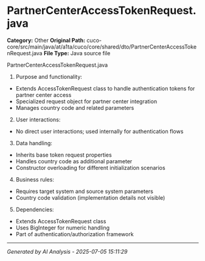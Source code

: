 # PartnerCenterAccessTokenRequest.java

**Category:** Other
**Original Path:** cuco-core/src/main/java/at/a1ta/cuco/core/shared/dto/PartnerCenterAccessTokenRequest.java
**File Type:** Java source file

PartnerCenterAccessTokenRequest.java
1. Purpose and functionality:
- Extends AccessTokenRequest class to handle authentication tokens for partner center access
- Specialized request object for partner center integration
- Manages country code and related parameters

2. User interactions:
- No direct user interactions; used internally for authentication flows

3. Data handling:
- Inherits base token request properties
- Handles country code as additional parameter
- Constructor overloading for different initialization scenarios

4. Business rules:
- Requires target system and source system parameters
- Country code validation (implementation details not visible)

5. Dependencies:
- Extends AccessTokenRequest class
- Uses BigInteger for numeric handling
- Part of authentication/authorization framework

---
*Generated by AI Analysis - 2025-07-05 15:11:29*
